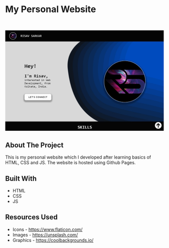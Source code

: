 # My Personal Website

<br />
<p align="center">
  <a href="https://risav-sarkar.github.io/">
    <img src="Img/Website_thumbnail.jpg" >
  </a>
</p>

## About The Project

This is my personal website which I developed after learning basics of HTML, CSS and JS. The website is hosted using Github Pages.

## Built With
* HTML
* CSS
* JS

## Resources Used
* Icons - https://www.flaticon.com/
* Images - https://unsplash.com/ 
* Graphics - https://coolbackgrounds.io/
